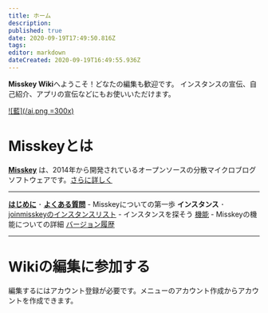 ```yaml
---
title: ホーム
description: 
published: true
date: 2020-09-19T17:49:50.816Z
tags: 
editor: markdown
dateCreated: 2020-09-19T16:49:55.936Z
---
```


**Misskey Wiki**へようこそ！どなたの編集も歓迎です。
インスタンスの宣伝、自己紹介、アプリの宣伝などにもお使いいただけます。

[![藍](/ai.png =300x)](/ja/ai/home)

# Misskeyとは

**[Misskey](/ja/software/misskey)** は、2014年から開発されているオープンソースの分散マイクロブログソフトウェアです。[さらに詳しく](/ja/software/misskey)

---

[**はじめに**](/ja/first) ･ [**よくある質問**](/ja/help/faq) - Misskeyについての第一歩
**インスタンス** ･ [joinmisskeyのインスタンスリスト](https://joinmisskey.github.io/ja/wiki/instances/) - インスタンスを探そう
[機能](/ja/features) - Misskeyの機能についての詳細
[バージョン履歴](/ja/releases)

---

# Wikiの編集に参加する
編集するにはアカウント登録が必要です。メニューのアカウント作成からアカウントを作成できます。
